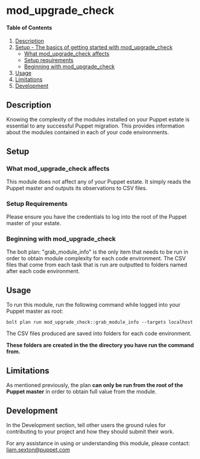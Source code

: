 # mod_upgrade_check

#### Table of Contents

1. [Description](#description)
2. [Setup - The basics of getting started with mod_upgrade_check](#setup)
    * [What mod_upgrade_check affects](#what-mod_upgrade_check-affects)
    * [Setup requirements](#setup-requirements)
    * [Beginning with mod_upgrade_check](#beginning-with-mod_upgrade_check)
3. [Usage](#usage)
4. [Limitations](#limitations)
5. [Development](#development)

## Description

Knowing the complexity of the modules installed on your Puppet estate is essential to any successful Puppet migration. This provides information about the modules contained in each of your code environments.

## Setup

### What mod_upgrade_check affects

This module does not affect any of your Puppet estate. It simply reads the Puppet master and outputs its observations to CSV files.

### Setup Requirements

Please ensure you have the credentials to log into the root of the Puppet master of your estate.

### Beginning with mod_upgrade_check

The bolt plan: "grab_module_info" is the only item that needs to be run in order to obtain module complexity for each code environment. The CSV files that come from each task that is run are outputted to folders named after each code environment.

## Usage

To run this module, run the following command while logged into your Puppet master as root:
 
``` puppet
bolt plan run mod_upgrade_check::grab_module_info --targets localhost
```

The CSV files produced are saved into folders for each code environment. 

**These folders are created in the the directory you have run the command from.**

## Limitations

As mentioned previously, the plan **can only be run from the root of the Puppet master** in order to obtain full value from the module.

## Development

In the Development section, tell other users the ground rules for contributing to your project and how they should submit their work.

For any assistance in using or understanding this module, please contact: liam.sexton@puppet.com
